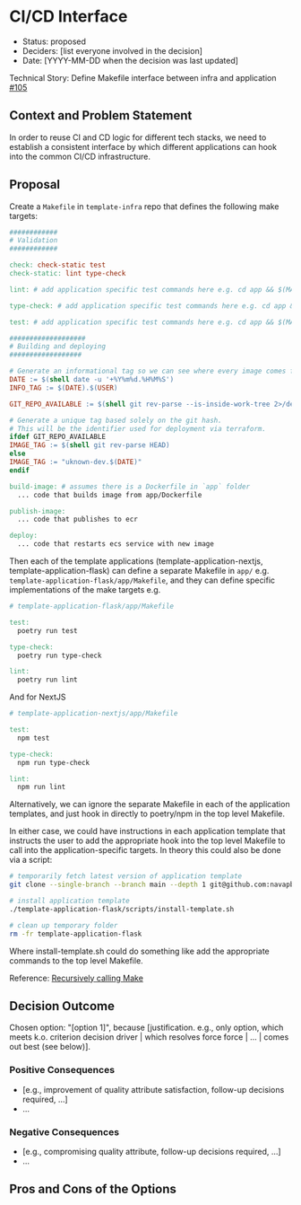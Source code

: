 # CI/CD Interface

* Status: proposed
* Deciders: [list everyone involved in the decision] <!-- optional -->
* Date: [YYYY-MM-DD when the decision was last updated] <!-- optional -->

Technical Story: Define Makefile interface between infra and application [#105](https://github.com/navapbc/template-infra/issues/105)

## Context and Problem Statement

In order to reuse CI and CD logic for different tech stacks, we need to establish a consistent interface by which different applications can hook into the common CI/CD infrastructure.

## Proposal

Create a `Makefile` in `template-infra` repo that defines the following make targets:

```makefile
############
# Validation
############

check: check-static test
check-static: lint type-check

lint: # add application specific test commands here e.g. cd app && $(MAKE) lint

type-check: # add application specific test commands here e.g. cd app && $(MAKE) type-check

test: # add application specific test commands here e.g. cd app && $(MAKE) test

###################
# Building and deploying
##################

# Generate an informational tag so we can see where every image comes from.
DATE := $(shell date -u '+%Y%m%d.%H%M%S')
INFO_TAG := $(DATE).$(USER)

GIT_REPO_AVAILABLE := $(shell git rev-parse --is-inside-work-tree 2>/dev/null)

# Generate a unique tag based solely on the git hash.
# This will be the identifier used for deployment via terraform.
ifdef GIT_REPO_AVAILABLE
IMAGE_TAG := $(shell git rev-parse HEAD)
else
IMAGE_TAG := "uknown-dev.$(DATE)"
endif

build-image: # assumes there is a Dockerfile in `app` folder
  ... code that builds image from app/Dockerfile

publish-image:
  ... code that publishes to ecr

deploy:
  ... code that restarts ecs service with new image
```

Then each of the template applications (template-application-nextjs, template-application-flask) can define a separate Makefile in `app/` e.g. `template-application-flask/app/Makefile`, and they can define specific implementations of the make targets e.g.

```makefile
# template-application-flask/app/Makefile

test:
  poetry run test

type-check:
  poetry run type-check

lint:
  poetry run lint
```

And for NextJS

```makefile
# template-application-nextjs/app/Makefile

test:
  npm test

type-check:
  npm run type-check

lint:
  npm run lint
```

Alternatively, we can ignore the separate Makefile in each of the application templates, and just hook in directly to poetry/npm in the top level Makefile.

In either case, we could have instructions in each application template that instructs the user to add the appropriate hook into the top level Makefile to call into the application-specific targets. In theory this could also be done via a script:

```bash
# temporarily fetch latest version of application template
git clone --single-branch --branch main --depth 1 git@github.com:navapbc/template-application-flask.git

# install application template
./template-application-flask/scripts/install-template.sh

# clean up temporary folder
rm -fr template-application-flask
```

Where install-template.sh could do something like add the appropriate commands to the top level Makefile.

Reference: [Recursively calling Make](https://www.gnu.org/software/make/manual/make.html#Recursion)

## Decision Outcome

Chosen option: "[option 1]", because [justification. e.g., only option, which meets k.o. criterion decision driver | which resolves force force | … | comes out best (see below)].

### Positive Consequences <!-- optional -->

* [e.g., improvement of quality attribute satisfaction, follow-up decisions required, …]
* …

### Negative Consequences <!-- optional -->

* [e.g., compromising quality attribute, follow-up decisions required, …]
* …

## Pros and Cons of the Options
